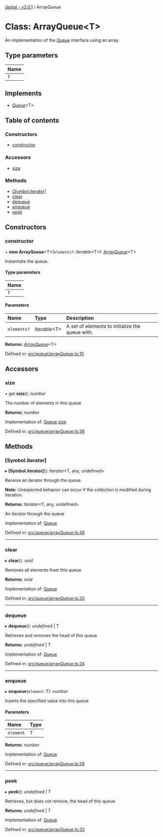 [dastal - v2.0.1](../README.md) / ArrayQueue

# Class: ArrayQueue<T\>

An implementation of the [Queue](../interfaces/queue.md) interface using an array

## Type parameters

| Name |
| :------ |
| `T` |

## Implements

- [*Queue*](../interfaces/queue.md)<T\>

## Table of contents

### Constructors

- [constructor](arrayqueue.md#constructor)

### Accessors

- [size](arrayqueue.md#size)

### Methods

- [[Symbol.iterator]](arrayqueue.md#[symbol.iterator])
- [clear](arrayqueue.md#clear)
- [dequeue](arrayqueue.md#dequeue)
- [enqueue](arrayqueue.md#enqueue)
- [peek](arrayqueue.md#peek)

## Constructors

### constructor

\+ **new ArrayQueue**<T\>(`elements?`: *Iterable*<T\>): [*ArrayQueue*](arrayqueue.md)<T\>

Instantiate the queue.

#### Type parameters

| Name |
| :------ |
| `T` |

#### Parameters

| Name | Type | Description |
| :------ | :------ | :------ |
| `elements?` | *Iterable*<T\> | A set of elements to initialize the queue with. |

**Returns:** [*ArrayQueue*](arrayqueue.md)<T\>

Defined in: [src/queue/arrayQueue.ts:10](https://github.com/havelessbemore/dastal/blob/8c69c82/src/queue/arrayQueue.ts#L10)

## Accessors

### size

• get **size**(): *number*

The number of elements in this queue

**Returns:** *number*

Implementation of: [Queue](../interfaces/queue.md).[size](../interfaces/queue.md#size)

Defined in: [src/queue/arrayQueue.ts:36](https://github.com/havelessbemore/dastal/blob/8c69c82/src/queue/arrayQueue.ts#L36)

## Methods

### [Symbol.iterator]

▸ **[Symbol.iterator]**(): *Iterator*<T, any, undefined\>

Receive an iterator through the queue.

**Note:** Unexpected behavior can occur if the collection is modified during iteration.

**Returns:** *Iterator*<T, any, undefined\>

An iterator through the queue

Implementation of: [Queue](../interfaces/queue.md)

Defined in: [src/queue/arrayQueue.ts:46](https://github.com/havelessbemore/dastal/blob/8c69c82/src/queue/arrayQueue.ts#L46)

___

### clear

▸ **clear**(): *void*

Removes all elements from this queue

**Returns:** *void*

Implementation of: [Queue](../interfaces/queue.md)

Defined in: [src/queue/arrayQueue.ts:20](https://github.com/havelessbemore/dastal/blob/8c69c82/src/queue/arrayQueue.ts#L20)

___

### dequeue

▸ **dequeue**(): *undefined* \| T

Retrieves and removes the head of this queue

**Returns:** *undefined* \| T

Implementation of: [Queue](../interfaces/queue.md)

Defined in: [src/queue/arrayQueue.ts:24](https://github.com/havelessbemore/dastal/blob/8c69c82/src/queue/arrayQueue.ts#L24)

___

### enqueue

▸ **enqueue**(`element`: T): *number*

Inserts the specified value into this queue

#### Parameters

| Name | Type |
| :------ | :------ |
| `element` | T |

**Returns:** *number*

Implementation of: [Queue](../interfaces/queue.md)

Defined in: [src/queue/arrayQueue.ts:28](https://github.com/havelessbemore/dastal/blob/8c69c82/src/queue/arrayQueue.ts#L28)

___

### peek

▸ **peek**(): *undefined* \| T

Retrieves, but does not remove, the head of this queue

**Returns:** *undefined* \| T

Implementation of: [Queue](../interfaces/queue.md)

Defined in: [src/queue/arrayQueue.ts:32](https://github.com/havelessbemore/dastal/blob/8c69c82/src/queue/arrayQueue.ts#L32)
